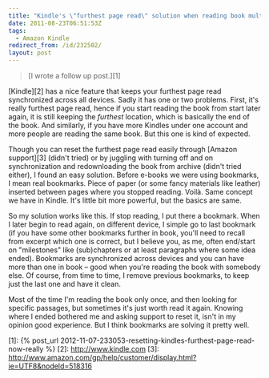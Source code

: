 ```yaml
---
title: "Kindle's \"furthest page read\" solution when reading book multiple times (or by more people)"
date: 2011-08-23T06:51:53Z
tags:
  - Amazon Kindle
redirect_from: /id/232502/
layout: post
---
```

> [I wrote a follow up post.][1]

[Kindle][2] has a nice feature that keeps your furthest page read synchronized across all devices. Sadly it has one or two problems. First, it's really furthest page read, hence if you start reading the book from start later again, it is still keeping the _furthest_ location, which is basically the end of the book. And similarly, if you have more Kindles under one account and more people are reading the same book. But this one is kind of expected.

Though you can reset the furthest page read easily through [Amazon support][3] (didn't tried) or by juggling with turning off and on synchronization and redownloading the book from archive (didn't tried either), I found an easy solution. Before e-books we were using bookmarks, I mean real bookmarks. Piece of paper (or some fancy materials like leather) inserted between pages where you stopped reading. Voilà. Same concept we have in Kindle. It's little bit more powerful, but the basics are same.

So my solution works like this. If stop reading, I put there a bookmark. When I later begin to read again, on different device, I simple go to last bookmark (if you have some other bookmarks further in book, you'll need to recall from excerpt which one is correct, but I believe you, as me, often end/start on "milestones" like (sub)chapters or at least paragraphs where some idea ended). Bookmarks are synchronized across devices and you can have more than one in book – good when you're reading the book with somebody else. Of course, from time to time, I remove previous bookmarks, to keep just the last one and have it clean.

Most of the time I'm reading the book only once, and then looking for specific passages, but sometimes it's just worth read it again. Knowing where I ended bothered me and asking support to reset it, isn't in my opinion good experience. But I think bookmarks are solving it pretty well.

[1]: {% post_url 2012-11-07-233053-resetting-kindles-furthest-page-read-now-really %}
[2]: http://www.kindle.com
[3]: http://www.amazon.com/gp/help/customer/display.html?ie=UTF8&nodeId=518316